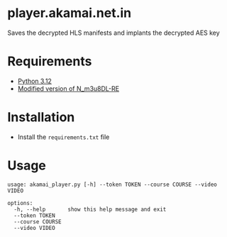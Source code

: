# player.akamai.net.in
Saves the decrypted HLS manifests and implants the decrypted AES key

# Requirements
+ [Python 3.12](https://www.python.org/)
+ [Modified version of N_m3u8DL-RE](https://github.com/DevLARLEY/N_m3u8DL-RE/releases/tag/v0.2.1.2-beta)

# Installation
+ Install the `requirements.txt` file

# Usage
```
usage: akamai_player.py [-h] --token TOKEN --course COURSE --video VIDEO

options:
  -h, --help       show this help message and exit
  --token TOKEN
  --course COURSE
  --video VIDEO
```

